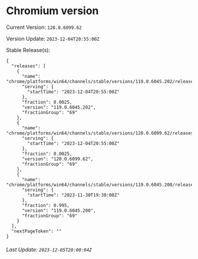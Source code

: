 # Chromium version

Current Version: `120.0.6099.62`

Version Update: `2023-12-04T20:55:00Z`

Stable Release(s):
```
{
  "releases": [
    {
      "name": "chrome/platforms/win64/channels/stable/versions/119.0.6045.202/releases/1701723300",
      "serving": {
        "startTime": "2023-12-04T20:55:00Z"
      },
      "fraction": 0.0025,
      "version": "119.0.6045.202",
      "fractionGroup": "69"
    },
    {
      "name": "chrome/platforms/win64/channels/stable/versions/120.0.6099.62/releases/1701723300",
      "serving": {
        "startTime": "2023-12-04T20:55:00Z"
      },
      "fraction": 0.0025,
      "version": "120.0.6099.62",
      "fractionGroup": "69"
    },
    {
      "name": "chrome/platforms/win64/channels/stable/versions/119.0.6045.200/releases/1701372600",
      "serving": {
        "startTime": "2023-11-30T19:30:00Z"
      },
      "fraction": 0.995,
      "version": "119.0.6045.200",
      "fractionGroup": "69"
    }
  ],
  "nextPageToken": ""
}
```

###### Last Update: `2023-12-05T20:00:04Z`
        